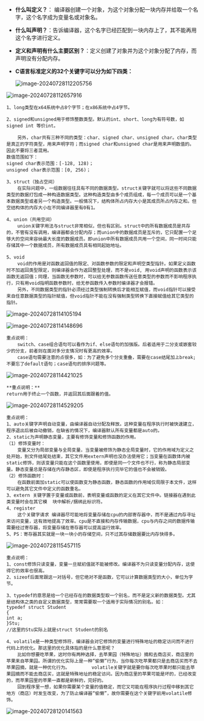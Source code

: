 

- **什么叫定义？**： 编译器创建一个对象，为这个对象分配一块内存并给取一个名字，这个名字成为变量名或对象名。

- **什么叫声明？**：告诉编译器，这个名字已经匹配到一块内存上了，其不能再用这个名字进行定义。

- **定义和声明有什么主要区别？**：定义创建了对象并为这个对象分配了内存，而声明没有分配内存。

- **C语言标准定义的32个关键字可以分为如下四类：**

  ![image-20240728112205756](C:\Users\Administrator\AppData\Roaming\Typora\typora-user-images\image-20240728112205756.png)

![image-20240728112657916](C:\Users\Administrator\AppData\Roaming\Typora\typora-user-images\image-20240728112657916.png)

```
1、long类型在x64系统中占8个字节；在x86系统中占4字节。

2、signed和unsigned用于修饰整数类型。默认的int、short、long为有符号数，如signed int 等价int。

	另外，char共有三种不同的类型：char、signed char、unsigned char。char类型是真正的字符类型，用来声明字符；而signed char和unsigned char是用来声明数值的。因此不要将三者混用。
数值范围如下：
signed char表示范围：[-128, 128)；
unsigned char表示范围：[0, 256)；

3、struct（独占空间）
	在实际问题中，一组数据往往具有不同的数据类型。struct关键字就可以将这些不同数据类型的数据打包成一种构造数据类型。这种构造类型由多个成员组成，每一个成员可以是一个基本数据类型或者另一个构造类型。一般情况下，结构体所占内存大小是其成员所占内存之和。但空结构体的内存大小在不同编译器里有0有1。
	
4、union（共用空间）
	union关键字用法与struct非常相似，但也有区别。struct中的所有数据成员是共存的，不管有没有调用，编译器都会分配内存；而union中的数据成员是互斥的，它只配置一个足够大的空间来容纳最大长度的数据成员。即union中所有数据成员共用一个空间，同一时间只能存储其中一个数据成员，所有数据成员具有相同起始地址。

5、void
	void的作用是对函数返回值的限定、对函数参数的限定和声明空类型指针。如果定义函数时不加返回类型限定，则编译器会作为返回整型处理，而不是void, 用void声明的函数表示该函数无返回值；同理，当函数无参数时，可以给无参数函数传送任意类型的参数而不影响程序执行，只有用void指明函数参数时，给无参函数传入参数时编译器才会报错。
	另外，不同数据类型的指针必须经过类型强制转换后才能相互赋值，而void指针可以接受来自任意数据类型的指针赋值，但void指针不能在没有强制类型转换下直接赋值给其它类型的指针。

```

![image-20240728114105194](C:\Users\Administrator\AppData\Roaming\Typora\typora-user-images\image-20240728114105194.png)

![image-20240728114148696](C:\Users\Administrator\AppData\Roaming\Typora\typora-user-images\image-20240728114148696.png)

```
重点说明：
	switch、case组合语句可以看作为if、else语句的加强版。后者适用于二分支或嵌套较少的分支，前者则在面对多分支情况时有更高的效率。
	case语句需要注意的点很多，如：为了避免多个分支重叠，需要在case结尾加上break;不要忘了default语句；case语句的排序问题等。
```

![image-20240728114421025](C:\Users\Administrator\AppData\Roaming\Typora\typora-user-images\image-20240728114421025.png)

```
**重点说明：**
return用于终止一个函数，并返回其后面跟着的值。
```

![image-20240728114529205](C:\Users\Administrator\AppData\Roaming\Typora\typora-user-images\image-20240728114529205.png)

```
重点说明：
1、auto关键字声明自动变量，由编译器自动分配及释放。这种变量在程序执行时被快速建立，程序退出后被自动撤销，在缺省的情况下，编译器默认所有变量都是auto的。
2、static为声明静态变量，主要有修饰变量和修饰函数的作用。
（1）修饰变量时：
	变量又分为局部变量与全局变量，当变量被修饰为静态全局变量时，它的作用域为定义之处开始，到文件结尾处结束，其它文件用extern声明也没办法使用它；当变量在函数体内被static修饰，则该变量只能在这个函数里使用，即使是同一个文件也不行，称为静态局部变量。静态变量总是存储在内存静态区，即使是程序执行完毕它的值也不会被销毁。
（2）修饰函数时：
	在函数前面加static可以使函数变为静态函数，静态函数的作用域仅局限于本文件，这样可以避免其它文件中定义的函数重名。
3、extern 关键字置于变量或函数前，表明变量或函数的定义在其它文件中。链接器在遇到此类变量时会在其它模	块中解析/捆绑此标识符。
4、register
	这个关键字请求 编译器尽可能地将变量存储在cpu的内部寄存器中，而不是通过内存寻址来访问变量，这有效地提高了效率。cpu是不直接和内存传输数据，cpu与内存之间的数据传输需要经过寄存器，将变量存储在寄存器可以提高运行效率。
5、PS：寄存器其实就是一块一块小的存储空间，只不过其存储数据要比内存快得多。

```

![image-20240728115457115](C:\Users\Administrator\AppData\Roaming\Typora\typora-user-images\image-20240728115457115.png)

```
重点说明：
1、const修饰只读变量，变量一旦赋初值就不能被修改。编译器不为只读变量分配内存，这使得它的效率也很高。
2、sizeof后面常跟这一对括号，但它绝对不是函数，它可以计算数据类型的大小，单位为字节。

3、typedef的意思是给一个已经存在的数据类型取一个别名，而不是定义新的数据类型。尤其是结构体之类的自定义数据类型，常常需要取一个适用于实际情况的别名。如：
typedef struct Student
{
int a;
}Stu;
//这里的Stu实际上就是struct Student的别名

4、volatile是一种类型修饰符，编译器会对它修饰的变量进行特殊地址的稳定访问而不进行代码上的优化。那这里的优化具体指的是什么意思呢？
	比如你想要吃苹果，这时你有两种选择，去苹果园（特殊地址）摘和去商店买，商店里的苹果来自苹果园。所谓的优化实际上是一种“偷懒”行为，当你每次吃苹果都只是去商店买而不去苹果园摘，就是一种优化行为。		volatile关键字就是要你每次吃苹果时都只能去苹果园摘而不能去商店买，这就是特殊地址的稳定访问。因为商店里的苹果可能是坏的，已经改变的，而苹果园里的苹果一直都是新鲜的，完好的。
	回到程序里一想，如果你需要某个变量的值稳定，而它又可能在程序执行过程中移到其它地方（商店）时发生改变，为了防止编译器“偷懒”，故你需要在这个关键字前用volatile修饰。

```

![image-20240728120141563](C:\Users\Administrator\AppData\Roaming\Typora\typora-user-images\image-20240728120141563.png)







